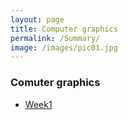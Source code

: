 ```yaml
---
layout: page
title: Computer graphics
permalink: /Summary/
image: /images/pic01.jpg
---
```

### Comuter graphics
- [Week1](https://lkdmc.github.io/jekyll/update/2015/11/14/welcome-to-jekyll0.html/)
